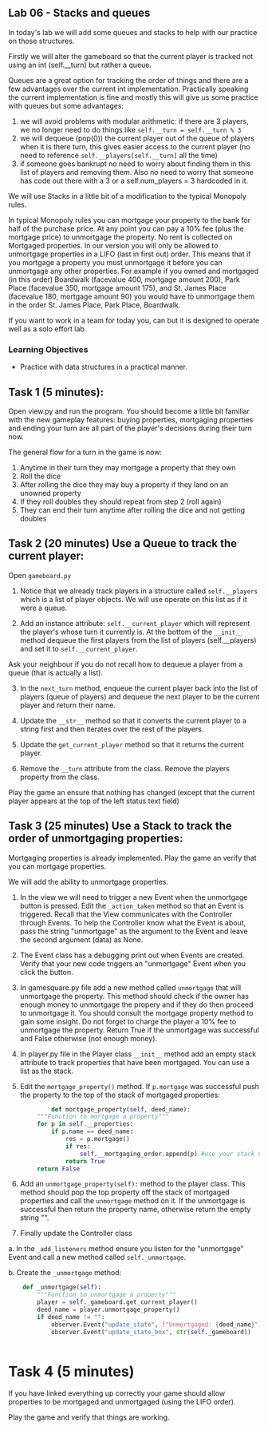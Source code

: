 ## Lab 06 - Stacks and queues

In today's lab we will add some queues and stacks to help with our practice on those structures. 

Firstly we will alter the gameboard so that the current player is tracked not using an int (self.__turn) but rather a queue. 

Queues are a great option for tracking the order of things and there are a few advantages over the current int implementation. Practically speaking the current implementation is fine and mostly this will give us some practice with queues but some advantages:

1. we will avoid problems with modular arithmetic: if there are 3 players, we no longer need to do things like `self.__turn = self.__turn % 3`
2. we will dequeue (pop(0)) the current player out of the queue of players when it is there turn, this gives easier access to the current player (no need to reference `self.__players[self.__turn]` all the time)
3. if someone goes bankrupt no need to worry about finding them in this list of players and removing them. Also no need to worry that someone has code out there with a 3 or a self.num_players = 3 hardcoded in it.

We will use Stacks in a little bit of a modification to the typical Monopoly rules. 

In typical Monopoly rules you can mortgage your property to the bank for half of the purchase price. At any point you can pay a 10% fee (plus the mortgage price) to unmortgage the property. No rent is collected on Mortgaged properties. 
In our version you will only be allowed to unmortgage properties in a LIFO (last in first out) order. This means that if you mortgage a property you must unmortgage it before you can unmortgage any other properties. For example if you owned and mortgaged (in this order) Boardwalk (facevalue 400, mortgage amount 200), Park Place (facevalue 350, mortgage amount 175), and St. James Place (facevalue 180, mortgage amount 90) you would have to unmortgage them in the order St. James Place, Park Place, Boardwalk.

If you want to work in a team for today you, can but it is designed to operate well as a solo effort lab.

### Learning Objectives

- Practice with data structures in a practical manner.

## Task 1 (5 minutes):

Open view.py and run the program. You should become a little bit familiar with the new gameplay features: buying properties, mortgaging properties and ending your turn are all part of the player's decisions during their turn now.

The general flow for a turn in the game is now:

1. Anytime in their turn they may mortgage a property that they own
2. Roll the dice
3. After rolling the dice they may buy a property if they land on an unowned property
4. If they roll doubles they should repeat from step 2 (roll again)
5. They can end their turn anytime after rolling the dice and not getting doubles

## Task 2 (20 minutes) Use a Queue to track the current player:

Open `gameboard.py `

1. Notice that we already track players in a structure called `self.__players` which is a list of player objects. We will use operate on this list as if it were a queue.

2. Add an instance attribute: `self.__current_player` which will represent the player's whose turn it currently is. At the bottom of the `__init__` method dequeue the first players from the list of players (self.__players) and set it to `self.__current_player`. 

Ask your neighbour if you do not recall how to dequeue a player from a queue (that is actually a list).

3. In the `next_turn` method, enqueue the current player back into the list of players  (queue of players) and dequeue the next player to be the current player and return their name.

4. Update the `__str__` method so that it converts the current player to a string first and then iterates over the rest of the players.

5.  Update the `get_current_player` method so that it returns the current player.

6. Remove the `__turn` attribute from the class. Remove the players property from the class.

Play the game an ensure that nothing has changed (except that the current player appears at the top of the left status text field)


## Task 3 (25 minutes) Use a Stack to track the order of unmortgaging properties:

Mortgaging properties is already implemented.
Play the game an verify that you can mortgage properties.

We will add the ability to unmortgage properties. 

1. In the view we will need to trigger a new Event when the unmortgage button is pressed. Edit the `_action_taken` method so that an Event is triggered. Recall that the View communicates with the Controller through Events. To help the Controller know what the Event is about, pass the string "unmortgage" as the argument to the Event and leave the second argument (data) as None. 

2. The Event class has a debugging print out when Events are created. Verify that your new code triggers an "unmortgage" Event when you click the button. 

3. In gamesquare.py file add a new method called `unmortgage` that will unmortgage the property. This method should check if the owner has enough money to unmortgage the propery and if they do then proceed to unmortgage it. You should consult the mortgage property method to gain some insight. Do not forget to charge the player a 10% fee to unmortgage the property. Return True if the unmortgage was successful and False otherwise (not enough money).

4. In player.py file in the Player class `__init__` method add an empty stack attribute to track properties that have been mortgaged. You can use a list as the stack.

5. Edit the `mortgage_property()` method. If `p.mortgage` was successful push the property to the top of the stack of mortgaged properties:
```python
            def mortgage_property(self, deed_name):
        """Function to mortgage a property"""
        for p in self.__properties:
            if p.name == deed_name:
                res = p.mortgage()
                if res:
                    self.__mortgaging_order.append(p) #use your stack name here
                return True
        return False
```

6. Add an `unmortgage_property(self):` method to the player class. This method should pop the top property off the stack of mortgaged properties and call the `unmortgage` method on it. If the unmortgage is successful then return the property name, otherwise return the empty string "".

7. Finally update the Controller class 

a. In the `_add_listeners` method ensure you listen for the "unmortgage" Event and call a new method called `self._unmortgage`.

b. Create the `_unmortgage` method:
```python
    def _unmortgage(self):
        """Function to unmortgage a property"""
        player = self._gameboard.get_current_player()
        deed_name = player.unmortgage_property()
        if deed_name != "":
            observer.Event("update_state", f"Unmortgaged: {deed_name}")
            observer.Event("update_state_box", str(self._gameboard))
        
```



# Task 4 (5 minutes) 

If you have linked everything up correctly your game should allow properties to be mortgaged and unmortgaged (using the LIFO order). 

Play the game and verify that things are working.